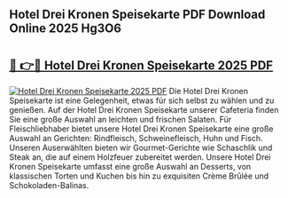 ## Hotel Drei Kronen Speisekarte PDF Download Online 2025 Hg3O6

# <h2><a href="http://gccj3l.nevu.top/?p=Hotel+Drei+Kronen+Speisekarte">🔗 👉🔴 Hotel Drei Kronen Speisekarte 2025 PDF</a></h2>

[![Hotel Drei Kronen Speisekarte 2025 PDF](https://i.imgur.com/dBaPXMq.png)](http://gccj3l.nevu.top/?p=Hotel+Drei+Kronen+Speisekarte)
Die Hotel Drei Kronen Speisekarte ist eine Gelegenheit, etwas für sich selbst zu wählen und zu genießen. Auf der Hotel Drei Kronen Speisekarte unserer Cafeteria finden Sie eine große Auswahl an leichten und frischen Salaten. Für Fleischliebhaber bietet unsere Hotel Drei Kronen Speisekarte eine große Auswahl an Gerichten: Rindfleisch, Schweinefleisch, Huhn und Fisch. Unseren Auserwählten bieten wir Gourmet-Gerichte wie Schaschlik und Steak an, die auf einem Holzfeuer zubereitet werden. Unsere Hotel Drei Kronen Speisekarte umfasst eine große Auswahl an Desserts, von klassischen Torten und Kuchen bis hin zu exquisiten Crème Brûlée und Schokoladen-Balinas.
